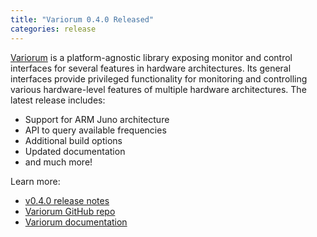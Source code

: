 ```yaml
---
title: "Variorum 0.4.0 Released"
categories: release
---
```


[Variorum](https://github.com/LLNL/variorum) is a platform-agnostic library exposing monitor and control interfaces for several features in hardware architectures. Its general interfaces provide privileged functionality for monitoring and controlling various hardware-level features of multiple hardware architectures. The latest release includes:

- Support for ARM Juno architecture
- API to query available frequencies
- Additional build options
- Updated documentation
- and much more!

Learn more:
- [v0.4.0 release notes](https://github.com/LLNL/variorum/releases/tag/v0.4.0)
- [Variorum GitHub repo](https://github.com/LLNL/variorum)
- [Variorum documentation](https://variorum.readthedocs.io/en/latest/)
